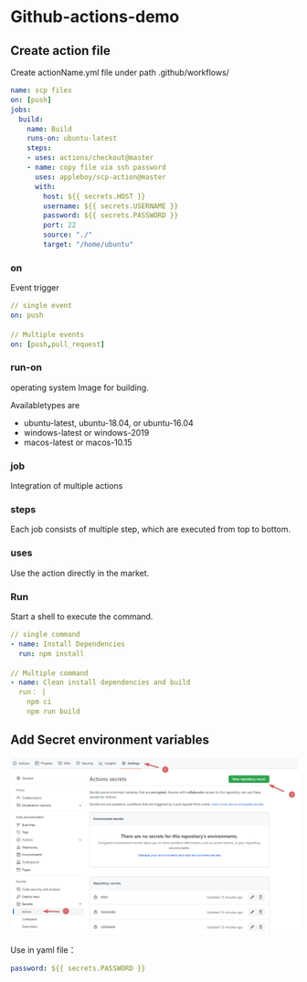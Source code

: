 # Github-actions-demo

## Create action file

Create actionName.yml file under path .github/workflows/

```yml
name: scp files
on: [push]
jobs:
  build:
    name: Build
    runs-on: ubuntu-latest
    steps:
    - uses: actions/checkout@master
    - name: copy file via ssh password
      uses: appleboy/scp-action@master
      with:
        host: ${{ secrets.HOST }}
        username: ${{ secrets.USERNAME }}
        password: ${{ secrets.PASSWORD }}
        port: 22
        source: "./"
        target: "/home/ubuntu"
```

### on

Event trigger

```yml
// single event
on: push

// Multiple events
on: [push,pull_request]
```

### run-on
operating system Image for building.

Availabletypes are
* ubuntu-latest, ubuntu-18.04, or ubuntu-16.04
* windows-latest or windows-2019
* macos-latest or macos-10.15

### job

Integration of multiple actions

### steps

Each job consists of multiple step, which are executed from top to bottom.

### uses

Use the action directly in the market.

### Run

Start a shell to execute the command.

```yml
// single command
- name: Install Dependencies
  run: npm install

// Multiple command
- name: Clean install dependencies and build
  run： |
    npm ci
    npm run build
```

## Add Secret environment variables

![](20221207003005.png)

Use in yaml file：

```yml
password: ${{ secrets.PASSWORD }}
```
